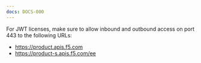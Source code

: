 ```yaml
---
docs: DOCS-000
---
```


For JWT licenses, make sure to allow inbound and outbound access on port 443 to the following URLs:

- https://product.apis.f5.com
- https://product-s.apis.f5.com/ee
